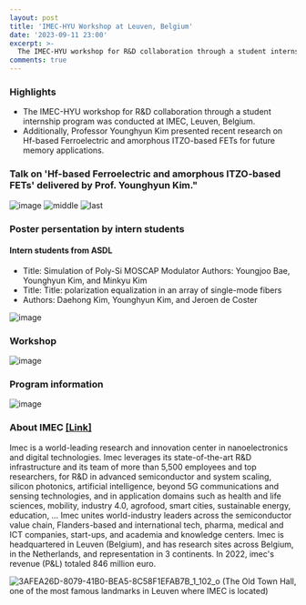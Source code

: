 ```yaml
---
layout: post
title: 'IMEC-HYU Workshop at Leuven, Belgium'
date: '2023-09-11 23:00'
excerpt: >-
  The IMEC-HYU workshop for R&D collaboration through a student internship program was conducted at IMEC, Leuven, Belgium. Additionally, Professor Younghyun Kim presented recent research on Hf-based Ferroelectric and amorphous ITZO-based FETs for future memory applications.
comments: true
---
```

### Highlights
- The IMEC-HYU workshop for R&D collaboration through a student internship program was conducted at IMEC, Leuven, Belgium. 
- Additionally, Professor Younghyun Kim presented recent research on Hf-based Ferroelectric and amorphous ITZO-based FETs for future memory applications.


### Talk on 'Hf-based Ferroelectric and amorphous ITZO-based FETs' delivered by Prof. Younghyun Kim."
![image](https://github.com/yh2424/yh2424.github.io/assets/32427749/3378a2be-aec9-4e27-b2d0-f5047039cdd1)
![middle](https://github.com/yh2424/yh2424.github.io/assets/32427749/58c1de3d-f606-4b41-9cd5-ea9a09074864)
![last](https://github.com/yh2424/yh2424.github.io/assets/32427749/c74ef96a-9799-4f0b-a250-019f09b5d1f6)


### Poster persentation by intern students 
#### Intern students from ASDL
- Title: Simulation of Poly-Si MOSCAP Modulator
Authors: Youngjoo Bae, Younghyun Kim, and Minkyu Kim
- Title: Title: polarization equalization in an array of single-mode fibers 
- Authors: Daehong Kim, Younghyun Kim, and Jeroen de Coster

![image](https://github.com/yh2424/yh2424.github.io/assets/32427749/d4443a95-52c7-4128-a530-8365995c89eb)



### Workshop
![image](https://github.com/yh2424/yh2424.github.io/assets/32427749/4f32add1-7915-43d9-9136-15b2e065eebe)


### Program information
![image](https://github.com/yh2424/yh2424.github.io/assets/32427749/b686f8a3-270f-41e7-8608-64b624a8e992)


### About IMEC [[Link]](https://www.imec-int.com/en)
Imec is a world-leading research and innovation center in nanoelectronics and digital technologies. Imec leverages its state-of-the-art R&D infrastructure and its team of more than 5,500 employees and top researchers, for R&D in advanced semiconductor and system scaling, silicon photonics, artificial intelligence, beyond 5G communications and sensing technologies, and in application domains such as health and life sciences, mobility, industry 4.0, agrofood, smart cities, sustainable energy, education, … Imec unites world-industry leaders across the semiconductor value chain, Flanders-based and international tech, pharma, medical and ICT companies, start-ups, and academia and knowledge centers. Imec is headquartered in Leuven (Belgium), and has research sites across Belgium, in the Netherlands, and representation in 3 continents. In 2022, imec's revenue (P&L) totaled 846 million euro.


![3AFEA26D-8079-41B0-BEA5-8C58F1EFAB7B_1_102_o](https://github.com/yh2424/yh2424.github.io/assets/32427749/73699edf-4043-4b3c-80a1-6cca9e649c0d)
(The Old Town Hall, one of the most famous landmarks in Leuven where IMEC is located)